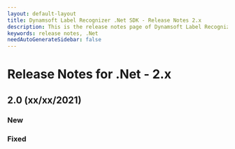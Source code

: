 ```yaml
---
layout: default-layout
title: Dynamsoft Label Recognizer .Net SDK - Release Notes 2.x
description: This is the release notes page of Dynamsoft Label Recognizer for .Net SDK version 2.x.
keywords: release notes, .Net
needAutoGenerateSidebar: false
---
```


# Release Notes for .Net - 2.x

## 2.0 (xx/xx/2021)

### New


### Fixed


